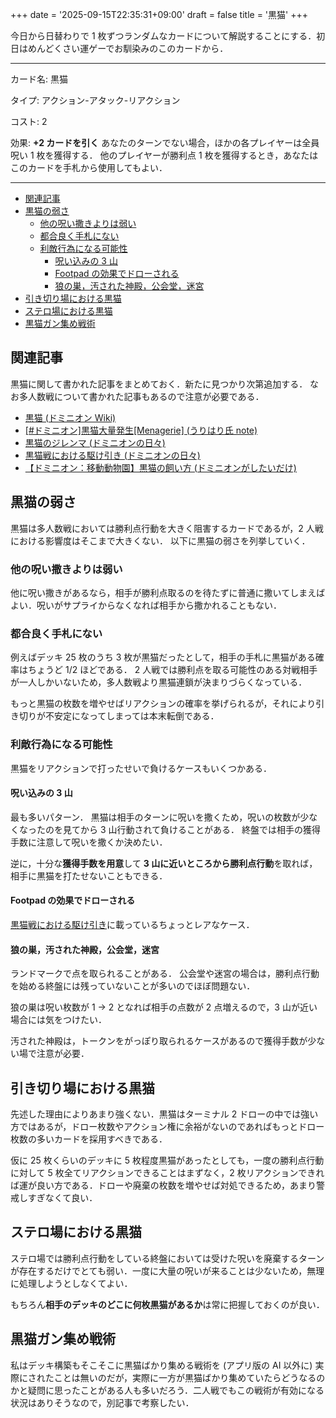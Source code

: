 +++
date = '2025-09-15T22:35:31+09:00'
draft = false
title = '黒猫'
+++

今日から日替わりで 1 枚ずつランダムなカードについて解説することにする．初日はめんどくさい運ゲーでお馴染みのこのカードから．

---
カード名: 黒猫

タイプ: アクション-アタック-リアクション

コスト: 2

効果:
**+2 カードを引く**
あなたのターンでない場合，ほかの各プレイヤーは全員呪い 1 枚を獲得する．
他のプレイヤーが勝利点 1 枚を獲得するとき，あなたはこのカードを手札から使用してもよい．

---

- [関連記事](#関連記事)
- [黒猫の弱さ](#黒猫の弱さ)
	- [他の呪い撒きよりは弱い](#他の呪い撒きよりは弱い)
	- [都合良く手札にない](#都合良く手札にない)
	- [利敵行為になる可能性](#利敵行為になる可能性)
		- [呪い込みの 3 山](#呪い込みの-3-山)
		- [Footpad の効果でドローされる](#footpad-の効果でドローされる)
		- [狼の巣，汚された神殿，公会堂，迷宮](#狼の巣汚された神殿公会堂迷宮)
- [引き切り場における黒猫](#引き切り場における黒猫)
- [ステロ場における黒猫](#ステロ場における黒猫)
- [黒猫ガン集め戦術](#黒猫ガン集め戦術)


## 関連記事
黒猫に関して書かれた記事をまとめておく．新たに見つかり次第追加する．
なお多人数戦について書かれた記事もあるので注意が必要である．

* [黒猫 (ドミニオン Wiki)](https://wikiwiki.jp/dominiondeck/%E9%BB%92%E7%8C%AB)
* [[#ドミニオン]黒猫大量発生[Menagerie] (うりはり氏 note)](https://note.com/urihari/n/n617728507dec)
* [黒猫のジレンマ (ドミニオンの日々)](https://hirotashi-domi.hatenablog.com/entry/2020/04/23/235421)
* [黒猫戦における駆け引き (ドミニオンの日々)](https://hirotashi-domi.hatenablog.com/entry/2024/02/27/200550)
* [【ドミニオン：移動動物園】黒猫の飼い方 (ドミニオンがしたいだけ)](https://kamo29mof.hatenablog.com/entry/blackcat)

## 黒猫の弱さ
黒猫は多人数戦においては勝利点行動を大きく阻害するカードであるが，2 人戦における影響度はそこまで大きくない．
以下に黒猫の弱さを列挙していく．

### 他の呪い撒きよりは弱い
他に呪い撒きがあるなら，相手が勝利点取るのを待たずに普通に撒いてしまえばよい．呪いがサプライからなくなれば相手から撒かれることもない．

### 都合良く手札にない
<!-- 唯一の対戦相手が勝利点を獲得したそのタイミングに，手札に黒猫がある確率はどれほどあるだろうか？ -->
例えばデッキ 25 枚のうち 3 枚が黒猫だったとして，相手の手札に黒猫がある確率はちょうど 1/2 ほどである．
2 人戦では勝利点を取る可能性のある対戦相手が一人しかいないため，多人数戦より黒猫連鎖が決まりづらくなっている．

もっと黒猫の枚数を増やせばリアクションの確率を挙げられるが，それにより引き切りが不安定になってしまっては本末転倒である．

### 利敵行為になる可能性
黒猫をリアクションで打ったせいで負けるケースもいくつかある．

#### 呪い込みの 3 山
最も多いパターン．
黒猫は相手のターンに呪いを撒くため，呪いの枚数が少なくなったのを見てから 3 山行動されて負けることがある．
終盤では相手の獲得手数に注意して呪いを撒くか決めたい．

逆に，十分な**獲得手数を用意**して **3 山に近いところから勝利点行動**を取れば，相手に黒猫を打たせないこともできる．

#### Footpad の効果でドローされる
[黒猫戦における駆け引き](https://hirotashi-domi.hatenablog.com/entry/2024/02/27/200550)に載っているちょっとレアなケース．

#### 狼の巣，汚された神殿，公会堂，迷宮
ランドマークで点を取られることがある．
公会堂や迷宮の場合は，勝利点行動を始める終盤には残っていないことが多いのでほぼ問題ない．

狼の巣は呪い枚数が 1 → 2 となれば相手の点数が 2 点増えるので，3 山が近い場合には気をつけたい．

汚された神殿は，トークンをがっぽり取られるケースがあるので獲得手数が少ない場で注意が必要．

## 引き切り場における黒猫
先述した理由によりあまり強くない．黒猫はターミナル 2 ドローの中では強い方ではあるが，ドロー枚数やアクション権に余裕がないのであればもっとドロー枚数の多いカードを採用すべきである．

仮に 25 枚くらいのデッキに 5 枚程度黒猫があったとしても，一度の勝利点行動に対して 5 枚全てリアクションできることはまずなく，2 枚リアクションできれば運が良い方である．ドローや廃棄の枚数を増やせば対処できるため，あまり警戒しすぎなくて良い．

## ステロ場における黒猫
ステロ場では勝利点行動をしている終盤においては受けた呪いを廃棄するターンが存在するだけでとても弱い．一度に大量の呪いが来ることは少ないため，無理に処理しようとしなくてよい．

もちろん**相手のデッキのどこに何枚黒猫があるか**は常に把握しておくのが良い．

## 黒猫ガン集め戦術
私はデッキ構築もそこそこに黒猫ばかり集める戦術を (アプリ版の AI 以外に) 実際にされたことは無いのだが，実際に一方が黒猫ばかり集めていたらどうなるのかと疑問に思ったことがある人も多いだろう．二人戦でもこの戦術が有効になる状況はありそうなので，別記事で考察したい．
